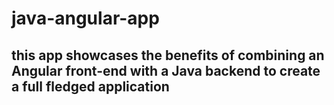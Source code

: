 # java-angular-app

## this app showcases the benefits of combining an Angular front-end with a Java backend to create a full fledged application

 
